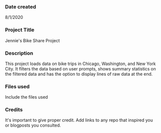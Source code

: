 ### Date created
8/1/2020

### Project Title
Jennie's Bike Share Project

### Description
This project loads data on bike trips in Chicago, Washington, and New York City. It filters the data based on user prompts, shows summary statistics on the filtered data and has the option to display lines of raw data at the end.

### Files used
Include the files used

### Credits
It's important to give proper credit. Add links to any repo that inspired you or blogposts you consulted.

